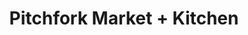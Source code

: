 ---
title: "Pitchfork Market + Kitchen"
url: /saskatoon/pitchfork-market-kitchen/
shop: supermarket
---